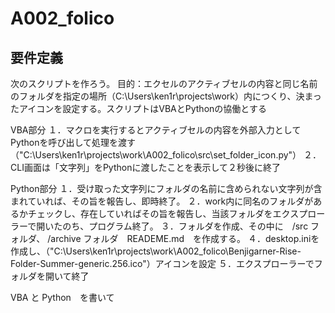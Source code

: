 # A002_folico

## 要件定義
次のスクリプトを作ろう。
目的：エクセルのアクティブセルの内容と同じ名前のフォルダを指定の場所（C:\Users\ken1r\projects\work）内につくり、決まったアイコンを設定する。スクリプトはVBAとPythonの協働とする

VBA部分
１．マクロを実行するとアクティブセルの内容を外部入力としてPythonを呼び出して処理を渡す（"C:\Users\ken1r\projects\work\A002_folico\src\set_folder_icon.py"）
２．CLI画面は「文字列」をPythonに渡したことを表示して２秒後に終了

Python部分
１．受け取った文字列にフォルダの名前に含められない文字列が含まれていれば、その旨を報告し、即時終了。
２．work内に同名のフォルダがあるかチェックし、存在していればその旨を報告し、当該フォルダをエクスプローラーで開いたのち、プログラム終了。
３．フォルダを作成、その中に　/src フォルダ、 /archive フォルダ　READEME.md　を作成する。
４．desktop.iniを作成し、（"C:\Users\ken1r\projects\work\A002_folico\Benjigarner-Rise-Folder-Summer-generic.256.ico"）アイコンを設定
５．エクスプローラーでフォルダを開いて終了

VBA と Python　を書いて